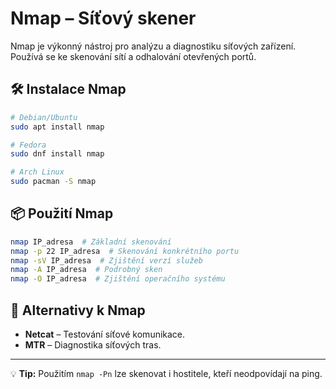 # Nmap – Síťový skener

Nmap je výkonný nástroj pro analýzu a diagnostiku síťových zařízení. Používá se ke skenování sítí a odhalování otevřených portů.

## 🛠 Instalace Nmap
```bash
# Debian/Ubuntu
sudo apt install nmap

# Fedora
sudo dnf install nmap

# Arch Linux
sudo pacman -S nmap
```

## 📦 Použití Nmap
```bash
nmap IP_adresa  # Základní skenování
nmap -p 22 IP_adresa  # Skenování konkrétního portu
nmap -sV IP_adresa  # Zjištění verzí služeb
nmap -A IP_adresa  # Podrobný sken
nmap -O IP_adresa  # Zjištění operačního systému
```

## 🔄 Alternativy k Nmap
- **Netcat** – Testování síťové komunikace.
- **MTR** – Diagnostika síťových tras.

---
💡 **Tip:** Použitím `nmap -Pn` lze skenovat i hostitele, kteří neodpovídají na ping.
